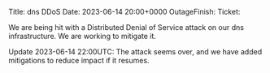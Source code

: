 Title: dns DDoS
Date: 2023-06-14 20:00+0000
OutageFinish:
Ticket:

We are being hit with a Distributed Denial of Service attack
on our dns infrastructure. We are working to mitigate it.

Update 2023-06-14 22:00UTC: The attack seems over, and
we have added mitigations to reduce impact if it resumes.

